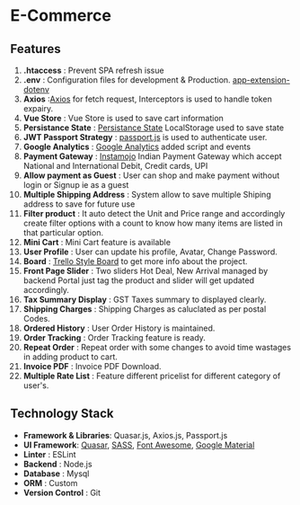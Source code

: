 # E-Commerce

## Features

1. **.htaccess** : Prevent SPA refresh issue
1. **.env** : Configuration files for development & Production. [app-extension-dotenv](https://github.com/quasarframework/app-extension-dotenv)
1. **Axios** :[Axios](https://github.com/axios/axios) for fetch request, Interceptors is used to handle token expairy.
1. **Vue Store** : Vue Store is used to save cart information
1. **Persistance State** : [Persistance State](https://github.com/robinvdvleuten/vuex-persistedstate#readme) LocalStorage used to save state
1. **JWT Passport Strategy** : [passport.js](http://www.passportjs.org/packages/passport-jwt/) is used to authenticate user.
1. **Google Analytics** : [Google Analytics](https://analytics.google.com/) added script and events
1. **Payment Gateway** : [Instamojo](https://www.instamojo.com) Indian Payment Gateway which accept National and International Debit, Credit cards, UPI
1. **Allow payment as Guest** : User can shop and make payment without login or Signup ie as a guest
1. **Multiple Shipping Address** : System allow to save multiple Shiping address to save for future use
1. **Filter product** : It auto detect the Unit and Price range and accordingly create filter options with a count to know how many items are listed in that particular option.
1. **Mini Cart** : Mini Cart feature is available
1. **User Profile** : User can update his profile, Avatar, Change Password.
1. **Board** : [Trello Style Board](https://github.com/prashantnirgun/quasar-shop/projects/1) to get more info about the project.
1. **Front Page Slider** : Two sliders Hot Deal, New Arrival managed by backend Portal just tag the product and slider will get updated accordingly.
1. **Tax Summary Display** : GST Taxes summary to displayed clearly.
1. **Shipping Charges** : Shipping Charges as caluclated as per postal Codes.
1. **Ordered History** : User Order History is maintained.
1. **Order Tracking** : Order Tracking feature is ready.
1. **Repeat Order** : Repeat order with some changes to avoid time wastages in adding product to cart.
1. **Invoice PDF** : Invoice PDF Download.
1. **Multiple Rate List** : Feature different pricelist for different category of user's.

## Technology Stack

- **Framework & Libraries**: Quasar.js, Axios.js, Passport.js
- **UI Framework**: [Quasar](https://quasar.dev/introduction-to-quasar), [SASS](https://sass-lang.com/), [Font Awesome](https://fontawesome.com/icons?d=gallery), [Google Material](https://material.io/resources/icons/?style=baseline)
- **Linter** : ESLint
- **Backend** : Node.js
- **Database** : Mysql
- **ORM** : Custom
- **Version Control** : Git
